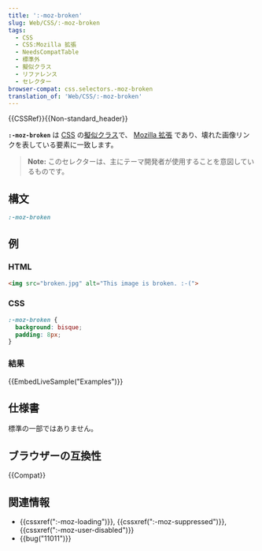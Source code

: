 ```yaml
---
title: ':-moz-broken'
slug: Web/CSS/:-moz-broken
tags:
  - CSS
  - CSS:Mozilla 拡張
  - NeedsCompatTable
  - 標準外
  - 擬似クラス
  - リファレンス
  - セレクター
browser-compat: css.selectors.-moz-broken
translation_of: 'Web/CSS/:-moz-broken'
---
```

{{CSSRef}}{{Non-standard_header}}

**`:-moz-broken`** は [CSS](/ja/docs/Web/CSS) の[擬似クラス](/ja/docs/Web/CSS/Pseudo-classes)で、 [Mozilla 拡張](/ja/docs/Web/CSS/Mozilla_Extensions) であり、壊れた画像リンクを表している要素に一致します。

> **Note:** このセレクターは、主にテーマ開発者が使用することを意図しているものです。

## 構文

```css
:-moz-broken
```

## 例

### HTML

```html
<img src="broken.jpg" alt="This image is broken. :-(">
```

### CSS

```css
:-moz-broken {
  background: bisque;
  padding: 8px;
}
```

### 結果

{{EmbedLiveSample("Examples")}}

## 仕様書

標準の一部ではありません。

## ブラウザーの互換性

{{Compat}}

## 関連情報

- {{cssxref(":-moz-loading")}}, {{cssxref(":-moz-suppressed")}}, {{cssxref(":-moz-user-disabled")}}
- {{bug("11011")}}
